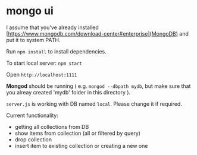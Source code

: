# mongo ui

I assume that you've already installed [https://www.mongodb.com/download-center#enterprise](MongoDB) and put it to system PATH.

Run `npm install` to install dependencies.

To start local server: `npm start`

Open `http://localhost:1111`

**Mongod** should be running ( e.g. `mongod --dbpath mydb`, but make sure that you alreay created 'mydb' folder in this directory ).

`server.js` is working with DB named `local`. Please change it if required.

Current functionality:
- getting all collections from DB
- show items from collection (all or filtered by query)
- drop collection
- insert item to existing collection or creating a new one
